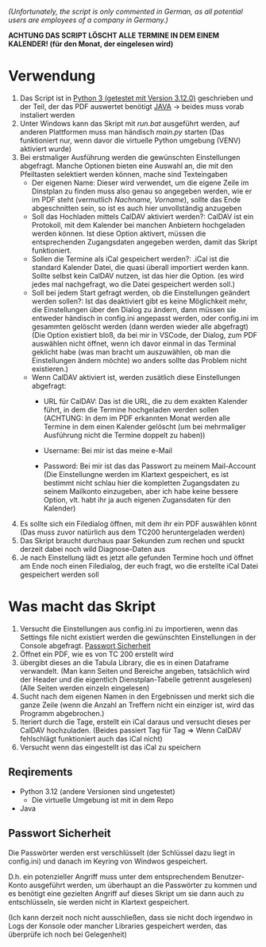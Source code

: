 _(Unfortunately, the script is only commented in German, as all potential users are employees of a company in Germany.)_


__ACHTUNG DAS SCRIPT LÖSCHT ALLE TERMINE IN DEM EINEM KALENDER! (für den Monat, der eingelesen wird)__

# Verwendung
1. Das Script ist in [Python 3 (getestet mit Version 3.12.0)](https://www.python.org/downloads/release/python-3126/) geschrieben und der Teil, der das PDF auswertet benötigt [JAVA](https://www.java.com/de/) -> beides muss vorab instaliert werden
3. Unter Windows kann das Skript mit _run.bat_ ausgeführt werden, auf anderen Plattformen muss man händisch _main.py_ starten (Das funktioniert nur, wenn davor die virtuelle Python umgebung (VENV) aktiviert wurde) 
3. Bei erstmaliger Ausführung werden die gewünschten Einstellungen abgefragt. Manche Optionen bieten eine Auswahl an, die mit den Pfeiltasten selektiert werden können, mache sind Texteingaben
    - Der eigenen Name: Dieser wird verwendet, um die eigene Zeile im Dinstplan zu finden muss also genau so angegeben werden, wie er im PDF steht (vermutlich _Nachname, Vorname_), sollte das Ende abgeschnitten sein, so ist es auch hier unvollständig anzugeben
    - Soll das Hochladen mittels CalDAV aktiviert werden?: CalDAV ist ein Protokoll, mit dem Kalender bei manchen Anbietern hochgeladen werden können. Ist diese Option aktivert, müssen die entsprechenden Zugangsdaten angegeben werden, damit das Skript funktioniert.
    - Sollen die Termine als iCal gespeichert werden?: .iCal ist die standard Kalender Datei, die quasi überall importiert werden kann. Sollte selbst kein CalDAV nutzen, ist das hier die Option. (es wird jedes mal nachgefragt, wo die Datei gespeichert werden soll.)
    - Soll bei jedem Start gefragt werden, ob die Einstellungen geändert werden sollen?: Ist das deaktiviert gibt es keine Möglichkeit mehr, die Einstellungen über den Dialog zu ändern, dann müssen sie entweder händisch in config.ini angepasst werden, oder config.ini im gesammten gelöscht werden (dann werden wieder alle abgefragt) (Die Option existiert bloß, da bei mir in VSCode, der Dialog, zum PDF auswählen nicht öffnet, wenn ich davor einmal in das Terminal geklicht habe (was man bracht um auszuwählen, ob man die Einstellungen ändern möchte) wo anders sollte das Problem nicht existieren.)
    - Wenn CalDAV aktiviert ist, werden zusätlich diese Einstellungen abgefragt:
        - URL für CalDAV: Das ist die URL, die zu dem exakten Kalender führt, in dem die Termine hochgeladen werden sollen (ACHTUNG: In dem im PDF erkannten Monat werden alle Termine in dem einen Kalender gelöscht (um bei mehrmaliger Ausführung nicht die Termine doppelt zu haben))
        - Username: Bei mir ist das meine e-Mail

        - Password: Bei mir ist das das Passwort zu meinem Mail-Account (Die Einstellungne werden im Klartext gespeichert, es ist bestimmt nicht schlau hier die kompletten Zugangsdaten zu seinem Mailkonto einzugeben, aber ich habe keine bessere Option, vlt. habt ihr ja auch eigenen Zugansdaten für den Kalender)
4. Es sollte sich ein Filedialog öffnen, mit dem ihr ein PDF auswählen könnt (Das muss zuvor natürlich aus dem TC200 heruntergeladen werden)
5. Das Skript braucht durchaus paar Sekunden zum rechen und spuckt derzeit dabei noch wild Diagnose-Daten aus
6. Je nach Einstellung lädt es jetzt alle gefunden Termine hoch und öffnet am Ende noch einen Filedialog, der euch fragt, wo die erstellte iCal Datei gespeichert werden soll


# Was macht das Skript
1. Versucht die Einstellungen aus config.ini zu importieren, wenn das Settings file nicht existiert werden die gewünschten Einstellungen in der Console abgefragt. [Passwort Sicherheit](#Passwort-Sicherheit)
2. Öffnet ein PDF, wie es von TC 200 erstellt wird
3. übergibt dieses an die Tabula Library, die es in einen Dataframe verwandelt. (Man kann Seiten und Bereiche angeben, tatsächlich wird der Header und die eigentlich Dienstplan-Tabelle getrennt ausgelesen) (Alle Seiten werden einzeln eingelesen)
4. Sucht nach dem eigenen Namen in den Ergebnissen und merkt sich die ganze Zeile (wenn die Anzahl an Treffern nicht ein einziger ist, wird das Programm abgebrochen.)
5. Iteriert durch die Tage, erstellt ein iCal daraus und versucht dieses per CalDAV hochzuladen. (Beides passiert Tag für Tag => Wenn CalDAV fehlschlägt funktioniert auch das iCal nicht)
6. Versucht wenn das eingestellt ist das iCal zu speichern

## Reqirements
- Python 3.12 (andere Versionen sind ungetestet)
    - Die virtuelle Umgebung ist mit in dem Repo
- Java

## Passwort Sicherheit
Die Passwörter werden erst verschlüsselt (der Schlüssel dazu liegt in config.ini) und danach im Keyring von Windwos gespeichert.

D.h. ein potenzieller Angriff muss unter dem entsprechendem Benutzer-Konto ausgeführt werden, um überhaupt an die Passwörter zu kommen und es benötigt eine gezielten Angriff auf dieses Skript um sie dann auch zu entschlüsseln, sie werden nicht in Klartext gespeichert.

(Ich kann derzeit noch nicht ausschließen, dass sie nicht doch irgendwo in Logs der Konsole oder mancher Libraries gespeichert werden, das überprüfe ich noch bei Gelegenheit)